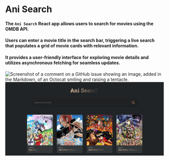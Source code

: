 # Ani Search 


#### The **`Ani Search`** React app allows users to search for movies using the OMDB API.
#### Users can enter a movie title in the search bar, triggering a live search that populates a grid of movie cards with relevant information.
#### It provides a user-friendly interface for exploring movie details and utilizes asynchronous fetching for seamless updates.
![Screenshot of a comment on a GitHub issue showing an image, added in the Markdown, of an Octocat smiling and raising a tentacle.](https://myoctocat.com/assets/images/base-octocat.svg)![Website Image](/image.png)

